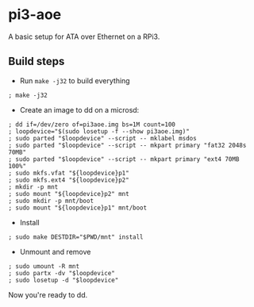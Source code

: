 pi3-aoe
=======

A basic setup for ATA over Ethernet on a RPi3.


Build steps
-----------

* Run `make -j32` to build everything

```
; make -j32
```

* Create an image to dd on a microsd:

```
; dd if=/dev/zero of=pi3aoe.img bs=1M count=100
; loopdevice="$(sudo losetup -f --show pi3aoe.img)"
; sudo parted "$loopdevice" --script -- mklabel msdos
; sudo parted "$loopdevice" --script -- mkpart primary "fat32 2048s 70MB"
; sudo parted "$loopdevice" --script -- mkpart primary "ext4 70MB 100%"
; sudo mkfs.vfat "${loopdevice}p1"
; sudo mkfs.ext4 "${loopdevice}p2"
; mkdir -p mnt
; sudo mount "${loopdevice}p2" mnt
; sudo mkdir -p mnt/boot
; sudo mount "${loopdevice}p1" mnt/boot
```

* Install

```
; sudo make DESTDIR="$PWD/mnt" install
```

* Unmount and remove

```
; sudo umount -R mnt
; sudo partx -dv "$loopdevice"
; sudo losetup -d "$loopdevice"
```

Now you're ready to dd.
